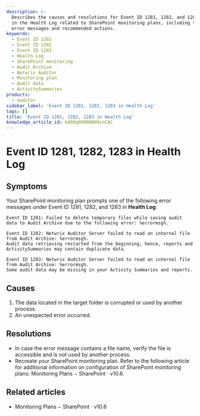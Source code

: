 ```yaml
---
description: >-
  Describes the causes and resolutions for Event ID 1281, 1282, and 1283 entries
  in the Health Log related to SharePoint monitoring plans, including the exact
  error messages and recommended actions.
keywords:
  - Event ID 1281
  - Event ID 1282
  - Event ID 1283
  - Health Log
  - SharePoint monitoring
  - Audit Archive
  - Netwrix Auditor
  - Monitoring plan
  - Audit data
  - ActivitySummaries
products:
  - auditor
sidebar_label: 'Event ID 1281, 1282, 1283 in Health Log'
tags: []
title: 'Event ID 1281, 1282, 1283 in Health Log'
knowledge_article_id: kA00g000000H9cnCAC
---
```


# Event ID 1281, 1282, 1283 in Health Log

## Symptoms

Your SharePoint monitoring plan prompts one of the following error messages under Event ID 1281, 1282, and 1283 in **Health Log**:

```text
Event ID 1281: Failed to delete temporary files while saving audit data to Audit Archive due to the following error: %errormsg%.
```

```text
Event ID 1282: Netwrix Auditor Server failed to read an internal file from Audit Archive: %errormsg%.
Audit data retrieving restarted from the beginning, hence, reports and ActivitySummaries may contain duplicate data.
```

```text
Event ID 1283: Netwrix Auditor Server failed to read an internal file from Audit Archive: %errormsg%.
Some audit data may be missing in your Activity Summaries and reports.
```

## Causes

1. The data located in the target folder is corrupted or used by another process.
2. An unexpected error occurred.

## Resolutions

- In case the error message contains a file name, verify the file is accessible and is not used by another process.
- Recreate your SharePoint monitoring plan. Refer to the following article for additional information on configuration of SharePoint monitoring plans: Monitoring Plans − SharePoint · v10.6.

## Related articles

- Monitoring Plans − SharePoint · v10.6

